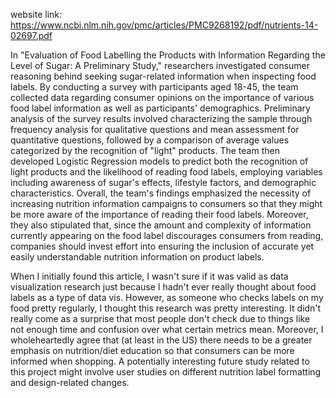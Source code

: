 website link: https://www.ncbi.nlm.nih.gov/pmc/articles/PMC9268192/pdf/nutrients-14-02697.pdf

In "Evaluation of Food Labelling the Products with Information Regarding the Level of Sugar: A Preliminary Study," researchers investigated consumer reasoning behind seeking sugar-related information when inspecting food labels. By conducting a survey with participants aged 18-45, the team collected data regarding consumer opinions on the importance of various food label information as well as participants' demographics. Preliminary analysis of the survey results involved characterizing the sample through frequency analysis for qualitative questions and mean assessment for quantitative questions, followed by a comparison of average values categorized by the recognition of "light" products. The team then developed Logistic Regression models to predict both the recognition of light products and the likelihood of reading food labels, employing variables including awareness of sugar's effects, lifestyle factors, and demographic characteristics. Overall, the team's findings emphasized the necessity of increasing nutrition information campaigns to consumers so that they might be more aware of the importance of reading their food labels. Moreover, they also stipulated that, since the amount and complexity of information currently appearing on the food label discourages consumers from reading, companies should invest effort into ensuring the inclusion of accurate yet easily understandable nutrition information on product labels.

When I initially found this article, I wasn't sure if it was valid as data visualization research just because I hadn't ever really thought about food labels as a type of data vis. However, as someone who checks labels on my food pretty regularly, I thought this research was pretty interesting. It didn't really come as a surprise that most people don't check due to things like not enough time and confusion over what certain metrics mean. Moreover, I wholeheartedly agree that (at least in the US) there needs to be a greater emphasis on nutrition/diet education so that consumers can be more informed when shopping. A potentially interesting future study related to this project might involve user studies on different nutrition label formatting and design-related changes.